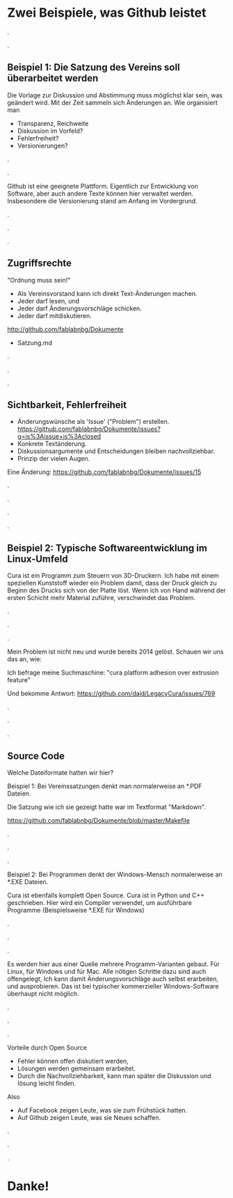						
Zwei Beispiele, was Github leistet
==================================

.

.

Beispiel 1: Die Satzung des Vereins soll überarbeitet werden
-------------------------------------------------------------

Die Vorlage zur Diskussion und Abstimmung muss möglichst
klar sein, was geändert wird.
Mit der Zeit sammeln sich Änderungen an. Wie organisiert man 

 - Transparenz, Reichweite
 - Diskussion im Vorfeld?
 - Fehlerfreiheit?
 - Versionierungen?

.

.

Github ist eine geeignete Plattform. Eigentlich zur
Entwicklung von Software, aber auch andere Texte können hier
verwaltet werden.  Insbesondere die Versionierung stand am
Anfang im Vordergrund.

.

.

.

Zugriffsrechte
--------------
"Ordnung muss sein!"

 - Als Vereinsvorstand kann ich direkt Text-Änderungen machen.
 - Jeder darf lesen, und 
 - Jeder darf Änderungsvorschläge schicken.
 - Jeder darf mitdiskutieren.

http://github.com/fablabnbg/Dokumente
 - Satzung.md


.

.

.


Sichtbarkeit, Fehlerfreiheit
----------------------------
 - Änderungswünsche als 'Issue' ("Problem") erstellen.
   https://github.com/fablabnbg/Dokumente/issues?q=is%3Aissue+is%3Aclosed
 - Konkrete Textänderung.
 - Diskussionsargumente und Entscheidungen bleiben nachvollziehbar.
 - Prinzip der vielen Augen.

Eine Änderung:
https://github.com/fablabnbg/Dokumente/issues/15

.

.

.

.

Beispiel 2: Typische Softwareentwicklung im Linux-Umfeld
--------------------------------------------------------

Cura ist ein Programm zum Steuern von 3D-Druckern.
Ich habe mit einem speziellen Kunststoff wieder ein Problem damit, 
dass der Druck gleich zu Beginn des Drucks sich von der Platte löst.
Wenn ich von Hand während der ersten Schicht mehr Material
zuführe, verschwindet das Problem.


.

.

.

Mein Problem ist nicht neu und wurde bereits 2014 gelöst.
Schauen wir uns das an, wie:

Ich befrage meine Suchmaschine:
 "cura platform adhesion over extrusion feature"


Und bekomme Antwort:
 https://github.com/daid/LegacyCura/issues/769

.

.

.

Source Code
-----------

Welche Dateiformate hatten wir hier? 

Beispiel 1:
Bei Vereinssatzungen denkt man normalerweise an *.PDF
Dateien.  

Die Satzung wie ich sie gezeigt hatte war im Textformat
"Markdown". 

 https://github.com/fablabnbg/Dokumente/blob/master/Makefile

.

.

.

Beispiel 2:
Bei Programmen denkt der Windows-Mensch normalerweise an *.EXE Dateien.

Cura ist ebenfalls komplett Open Source. 
Cura ist in Python und C++ geschrieben. Hier wird ein
Compiler verwendet, um ausführbare Programme (Beispielsweise *.EXE 
für Windows)

.

.

.

Es werden hier aus einer Quelle mehrere Programm-Varianten
gebaut. Für Linux, für Windows und für Mac. Alle nötigen
Schritte dazu sind auch offengelegt, Ich kann damit
Änderungsvorschläge auch selbst erarbeiten, und
ausprobieren.  Das ist bei typischer kommerzieller
Windows-Software überhaupt nicht möglich.

.

.

.

Vorteile durch Open Source

 - Fehler können offen diskutiert werden, 
 - Lösungen werden gemeinsam erarbeitet.
 - Durch die Nachvollziehbarkeit, kann man später die
   Diskussion und lösung leicht finden.

Also

- Auf Facebook zeigen Leute, was sie zum Frühstück hatten.
- Auf Github zeigen Leute, was sie Neues schaffen.

.

.

.

Danke!
======

